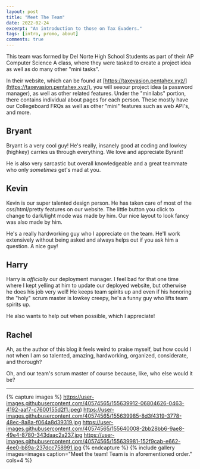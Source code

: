 ```yaml
---
layout: post
title: "Meet The Team"
date: 2022-02-24
excerpt: "An introduction to those on Tax Evaders."
tags: [intro, promo, about]
comments: true
---
```


This team was formed by Del Norte High School Students as part of their AP Computer Science A class, where they were tasked to create a project idea as well as do many other "mini tasks".

In their website, which can be found at [https://taxevasion.pentahex.xyz/](https://taxevasion.pentahex.xyz/), you will seeour project idea (a password manager), as well as other related features. Under the "minilabs" portion, there contains individual about pages for each person. These mostly have our Collegeboard FRQs as well as other "mini" features such as web API's, and more.

## Bryant

Bryant is a very cool guy! He's really, insanely good at coding and lowkey (highkey) carries us through everything. We love and appreciate Byrant!

He is also very sarcastic but overall knowledgeable and a great teammate who only *sometimes* get's mad at you. 

## Kevin

Kevin is our super talented design person. He has taken care of most of the css/html/pretty features on our website. The little button you click to change to dark/light mode was made by him. Our nice layout to look fancy was also made by him. 

He's a really hardworking guy who I appreciate on the team. He'll work extensively without being asked and always helps out if you ask him a question. A nice guy!

## Harry

Harry is *officially* our deployment manager. I feel bad for that one time where I kept yelling at him to update our deployed website, but otherwise he does his job very well! He keeps team spirits up and even if his honoring the "holy" scrum master is lowkey creepy, he's a funny guy who lifts team spirits up. 

He also wants to help out when possible, which I appreciate!

## Rachel

Ah, as the author of this blog it feels weird to praise myself, but how could I not when I am so talented, amazing, hardworking, organized, considerate, and thorough?

Oh, and our team's scrum master of course because, like, who else would it be? 

---

{% capture images %}
https://user-images.githubusercontent.com/40574565/155639912-06804626-0463-4192-aaf7-c7600155d2f1.jpeg)
https://user-images.githubusercontent.com/40574565/155639985-8d3f4319-3778-48ec-8a8a-f064a8d39319.jpg
https://user-images.githubusercontent.com/40574565/155640008-2bb28bb6-9ae8-49e4-8780-343daac2a237.jpg
https://user-images.githubusercontent.com/40574565/155639981-152f9cab-e662-4ee0-b89a-237dcc758991.jpg
{% endcapture %}
{% include gallery images=images caption="Meet the team! Team is in aforementioned order." cols=4 %}
